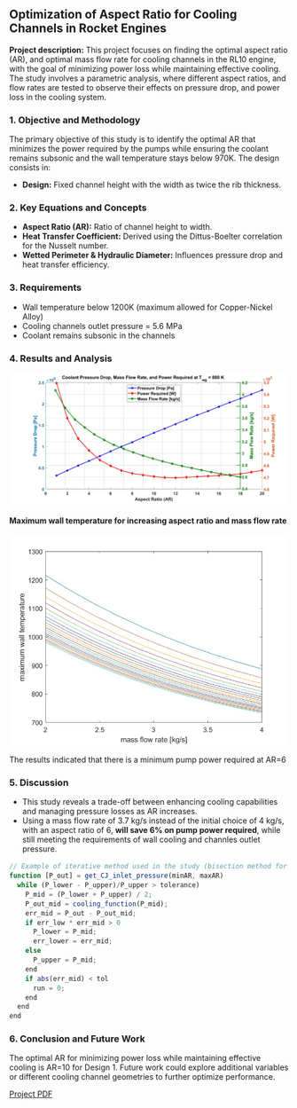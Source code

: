 ## Optimization of Aspect Ratio for Cooling Channels in Rocket Engines

**Project description:** This project focuses on finding the optimal aspect ratio (AR), and optimal mass flow rate for cooling channels in the RL10 engine, with the goal of minimizing power loss while maintaining effective cooling. The study involves a parametric analysis, where different aspect ratios, and flow rates are tested to observe their effects on pressure drop, and power loss in the cooling system.

### 1. Objective and Methodology

The primary objective of this study is to identify the optimal AR that minimizes the power required by the pumps while ensuring the coolant remains subsonic and the wall temperature stays below 970K. The design consists in:
- **Design:** Fixed channel height with the width as twice the rib thickness.

### 2. Key Equations and Concepts
- **Aspect Ratio (AR):** Ratio of channel height to width.
- **Heat Transfer Coefficient:** Derived using the Dittus-Boelter correlation for the Nusselt number.
- **Wetted Perimeter & Hydraulic Diameter:** Influences pressure drop and heat transfer efficiency.

### 3. Requirements
- Wall temperature below 1200K (maximum allowed for Copper-Nickel Alloy)
- Cooling channels outlet pressure = 5.6 MPa
- Coolant remains subsonic in the channels

### 4. Results and Analysis

![Graphical Results](images/plot7.jpg) <!--{:width="800px" height="300px"}-->
#### Maximum wall temperature for increasing aspect ratio and mass flow rate
![Maximum wall temperature for increasing aspect ratio and mass flow rate](images/plotAR.jpg)

The results indicated that there is a minimum pump power required at AR=6


### 5. Discussion

- This study reveals a trade-off between enhancing cooling capabilities and managing pressure losses as AR increases.
- Using a mass flow rate of 3.7 kg/s instead of the initial choice of 4 kg/s, with an aspect ratio of 6, **will save 6% on pump power required**, while still meeting the requirements of wall cooling and channles outlet pressure.

```javascript
// Example of iterative method used in the study (bisection method for pressure drop)
function [P_out] = get_CJ_inlet_pressure(minAR, maxAR)
  while (P_lower - P_upper)/P_upper > tolerance)
    P_mid = (P_lower + P_upper) / 2;
    P_out_mid = cooling_function(P_mid);
    err_mid = P_out - P_out_mid;
    if err_low * err_mid > 0
      P_lower = P_mid;
      err_lower = err_mid;
    else  
      P_upper = P_mid;
    end
    if abs(err_mid) < tol
      run = 0;
    end
  end
end
```
### 6. Conclusion and Future Work
The optimal AR for minimizing power loss while maintaining effective cooling is AR=10 for Design 1. Future work could explore additional variables or different cooling channel geometries to further optimize performance.

[Project PDF](/pdf/Marco_Nanni_Presentation_Portfolio.pdf)
